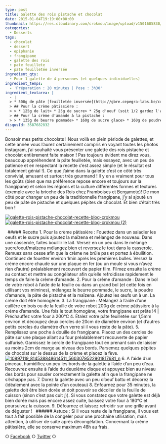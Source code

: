 ```yaml
---
type: post
title: Galette des rois pistache et chocolat
date: 2015-01-04T19:19:00+00:00
thumbnail: https://res.cloudinary.com/crokmou/image/upload/v1501605830/galette-rois-pistache-chocolat-recette-blog-crokmou-1-73x110_hxoael.jpg
categories: 
  - Desserts
tags: 
  - chocolat
  - dessert
  - epiphanie
  - frangipane
  - galette des rois
  - pate feuillete
  - pate feuilletée inversée
ingredient_qty: 
  - Pour 1 galette de 4 personnes (et quelques individuelles)
ingredient_temps: 
  - 'Préparation : 20 minutes | Pose : 3h30'
ingredient_textarea: |
  - |
  > * 500g de pâte [feuilletée inversée](http://gbre.cepegra-labs.be/crokmou/pate-feuilletee-inversee-de-pierre-herme/ Pâte feuilletée inversée de Pierre Hermé)
  > ## Pour la crème pâtissière :
  > > * 125g de lait> * 25g de sucre> * 25g d'oeuf (soit 1/2 gardez l'autre moitié pour la dorure de la galette)> * 13g de maïzena> * 18g de beurre
  > ## Pour la crème d'amande à la pistache :
  > > * 135g de beurre pommade> * 160g de sucre glace> * 160g de poudre d'amande> * 2 oeufs> * 20g de maïzena> * 2 càc de pâte de pistache- des pépites de chocolat
disqusId: 3587682832
---
```


Bonsoir mes petits chocolats ! Nous voilà en plein période de galettes, et cette année vous l’aurez certainement compris en voyant toutes les photos Instagram, j’ai souhaité vous présenter une galette des rois pistache et chocolat entièrement faite maison ! Pas toujours évident me direz vous, beaucoup appréhendent la pâte feuilletée, mais essayez, avec un peu de patience et en respectant la recette c’est assez simple (et le résultat est totalement génial !). Ce que j’aime dans la galette c’est ce côté très convivial, amusant et surtout très gourmand ! Il y en a vraiment pour tous les goûts (bien que ma préférence repose encore et toujours sur la frangipane) et selon les régions et la culture différentes formes et textures (exemple avec la brioche des Rois chez Framboises et Bergamote)! De mon côté pour changer un peu de la traditionnelle frangipane, j’y ai ajouté un peu de pâte de pistache et quelques pépites de chocolat. Et bien c’était très bon !  

[![galette-rois-pistache-chocolat-recette-blog-crokmou](https://res.cloudinary.com/crokmou/image/upload/v1501605832/galette-rois-pistache-chocolat-recette-blog-crokmou_iaavz8.jpg)](https://res.cloudinary.com/crokmou/image/upload/v1501605832/galette-rois-pistache-chocolat-recette-blog-crokmou_iaavz8.jpg) [![galette-rois-pistache-chocolat-recette-blog-crokmou (2)](https://res.cloudinary.com/crokmou/image/upload/v1501605832/galette-rois-pistache-chocolat-recette-blog-crokmou-2_xt1pec.jpg)](https://res.cloudinary.com/crokmou/image/upload/v1501605832/galette-rois-pistache-chocolat-recette-blog-crokmou-2_xt1pec.jpg)

  ##### Recette 1\. Pour la crème pâtissière : Fouettez dans un saladier les oeufs et le sucre puis ajoutez la maïzena et mélangez de nouveau. Dans une casserole, faites bouillir le lait. Versez en un peu dans le mélange sucre/oeuf/maïzena mélangez bien et reversez le tout dans la casserole. Remuez sans cesse afin que la crème ne brûle pas et portez à ébullition. Continuez de fouetter environ 1min après les premières bulles. Versez la crème encore chaude sur une plaque en fer (ou un moule si vous n’avez rien d’autre) préalablement recouvert de papier film. Filmez ensuite la crème au contact et mettre au congélateur afin qu’elle refroidisse rapidement le temps de faire la crème d’amande. 2\. Pour la crème d’amande : Dans le bol de votre robot à l’aide de la feuille ou dans un grand bol (et cette fois en utilisant vos mimines), mélangez le beurre pommade, le sucre, la poudre d’amande, la pâte de pistache et la maïzena. Ajoutez les œufs un à un. La crème doit être homogène. 3\. La frangipane : Mélangez à l’aide d’une cuillère en bois ou de la feuille de votre robot 200g de crème pâtissière à la crème d’amande. Une fois le tout homogène, votre frangipane est prête !4 | Préchauffez votre four à 200°C 4\. Étalez votre pâte feuilletée sur 1,5mm environ et découpez deux cercles de 20cm de diamètre environ (et d’autres petits cercles du diamètre d’un verre si il vous reste de la pâte). 5\. Remplissez une poche à douille de frangipane. Placez un des cercles de pâte sur une plaque allant au four préalablement recouverte de papier sulfurisé. Garnissez le cercle de frangipane tout en prenant soin de laisser au moins 2cm de marge au niveau des bords. Parsemez quelques pépites de chocolat sur le dessus de la crème et placez la fève.[![10897119_814538848614511_5603079522901817681_n](https://res.cloudinary.com/crokmou/image/upload/v1501605567/10897119_814538848614511_5603079522901817681_n_rf0aeh.jpg)](https://res.cloudinary.com/crokmou/image/upload/v1501605567/10897119_814538848614511_5603079522901817681_n_rf0aeh.jpg) 6\. A l’aide d’un pinceau, humidifiez un peu les bords de la galette à l’aide d’un peu d’eau. Recouvrez ensuite à l’aide du deuxième disque et appuyez bien au niveau des bords pour souder correctement la galette afin que la frangipane ne s’échappe pas. 7\. Dorez la galette avec un peu d’oeuf battu et décorez la (idéalement avec la pointe d’un couteau) 8\. Enfournez pour 35 minutes, la galette doit être bien dorée et doit pouvoir se décoller de la feuille de cuisson (sinon c’est pas cuit ;)). Si vous constatez que votre galette est déjà bien dorée mais pas encore assez cuite, baissez votre four à 180°C et poursuivez la cuisson. 9\. Défournez et laissez refroidir sur une grille avant de déguster !   ###### Astuce : Si il vous reste de la frangipane, il vous est tout à fait possible de la congeler pour une prochaine utilisation, mais attention, à utiliser de suite après décongélation. Concernant la crème pâtissière, elle se conserve maximum 48h au frais.

○ [Facebook](https://www.facebook.com/crokmou.blog) ○ [Twitter](https://twitter.com/Crokmou) ○
